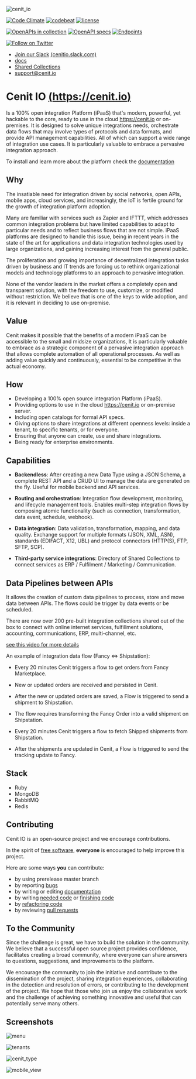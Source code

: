 ![cenit_io](https://user-images.githubusercontent.com/4213488/40578188-bcbf8a58-60c4-11e8-96d7-19842c348c5e.png)

[![Code Climate](https://codeclimate.com/github/openjaf/cenit/badges/gpa.svg)](https://codeclimate.com/github/openjaf/cenit)
[![codebeat](https://codebeat.co/badges/1b596784-b6c1-4ce7-b739-c91b873e4b5d)](https://codebeat.co/projects/github-com-cenit-io-cenit)
[![license](https://img.shields.io/packagist/l/doctrine/orm.svg)]()

[![OpenAPIs in collection][numApis-image]][apisDir-link]
[![OpenAPI specs][numSpecs-image]][apisDir-link]
[![Endpoints][endpoints-image]][apisDir-link]

[![Follow on Twitter][twitterFollow-image]][twitterFollow-link]


* [Join our Slack][join-slack-link]
[(cenitio.slack.com)][join-slack-link]
* [docs](https://cenit-io.github.io/docs)
* [Shared Collections](https://cenit.io/setup~shared_collection)
* support@cenit.io

# Cenit IO [(https://cenit.io)](https://cenit.io)

Is a 100% open integration Platform (iPaaS) that's modern, powerful, yet hackable to the core, ready to use in the cloud https://cenit.io or on-premises. It is designed to solve unique integrations needs, orchestrate data flows that may involve types of protocols and data formats, and provide API management capabilities. All of which can support a wide range of integration use cases. It is particularly valuable to embrace a pervasive integration approach.

To install and learn more about the platform check the [documentation](https://cenit-io.github.io/docs)

## Why

The insatiable need for integration driven by social networks, open APIs, mobile apps, cloud services, and increasingly, the IoT is fertile ground for the growth of integration platform adoption.

Many are familiar with services such as Zapier and IFTTT, which addresses common integration problems but have limited capabilities to adapt to particular needs and to reflect business flows that are not simple. iPaaS platforms are designed to handle this issue, being in recent years in the state of the art for applications and data integration technologies used by large organizations, and gaining increasing interest from the general public.

The proliferation and growing importance of decentralized integration tasks driven by business and IT trends are forcing us to rethink organizational models and technology platforms to an approach to pervasive integration.

None of the vendor leaders in the market offers a completely open and transparent solution, with the freedom to use, customize, or modified without restriction. We believe that is one of the keys to wide adoption, and it is relevant in deciding to use on-premise.

## Value

Cenit makes it possible that the benefits of a modern iPaaS can be accessible to the small and midsize organizations, It is particularly valuable to embrace as a strategic component of a pervasive integration approach that allows complete automation of all operational processes. As well as adding value quickly and continuously, essential to be competitive in the actual economy.

## How

* Developing a 100% open source integration Platform (iPaaS).
* Providing options to use in the cloud https://cenit.io or on-premise server.
* Including open catalogs for formal API specs.
* Giving options to share integrations at different openness levels: inside a tenant, to specific tenants, or for everyone.
* Ensuring that anyone can create, use and share integrations.
* Being ready for enterprise environments.

## Capabilities

* **Backendless**: After creating a new Data Type using a JSON Schema, a complete REST API and a CRUD UI to manage the data are generated on the fly. Useful for mobile backend and API services.

* **Routing and orchestration**: Integration flow development, monitoring, and lifecycle management tools. Enables multi-step integration flows by composing atomic functionality (such as connection, transformation, data event, schedule, webhook).

* **Data integration**: Data validation, transformation, mapping, and data quality. Exchange support for multiple formats (JSON, XML, ASN), standards (EDIFACT, X12, UBL) and protocol connectors (HTTP(S), FTP, SFTP, SCP).

* **Third-party service integrations**: Directory of Shared Collections to connect services as ERP / Fulfilment / Marketing / Communication.


## Data Pipelines between APIs

It allows the creation of custom data pipelines to process, store and move data between APIs. The flows could be trigger by data events or be scheduled.

There are now over 200 pre-built integration collections shared out of the box to connect with online internet services,
fulfillment solutions, accounting, communications, ERP, multi-channel, etc.

[see this video for more details](https://youtu.be/IOEbTtEv8MQ)

An example of integration data flow (Fancy <=> Shipstation):

* Every 20 minutes Cenit triggers a flow to get orders from Fancy Marketplace.

* New or updated orders are received and persisted in Cenit.

* After the new or updated orders are saved, a Flow is triggered to send a shipment to Shipstation.

* The flow requires transforming the Fancy Order into a valid shipment on Shipstation.

* Every 20 minutes Cenit triggers a flow to fetch Shipped shipments from Shipstation.

* After the shipments are updated in Cenit, a Flow is triggered to send the tracking update to Fancy.

## Stack

* Ruby
* MongoDB
* RabbitMQ
* Redis

## Contributing

Cenit IO is an open-source project and we encourage contributions.

In the spirit of [free software](http://www.fsf.org/licensing/essays/free-sw.html), **everyone** is encouraged to help
improve this project.

Here are some ways **you** can contribute:

* by using prerelease master branch
* by reporting [bugs](https://github.com/cenit-io/cenit/issues/new)
* by writing or editing [documentation](https://github.com/cenit-io/docs)
* by writing [needed code](https://github.com/cenit-io/cenit/labels/feature_request) or [finishing code](https://github.com/cenit-io/cenit/labels/address_feedback)
* by [refactoring code](https://github.com/cenit-io/cenit/labels/address_feedback)
* by reviewing [pull requests](https://github.com/cenit-io/cenit/pulls)

## To the Community

Since the challenge is great, we have to build the solution in the community. We believe that a successful open source project provides confidence, facilitates creating a broad community, where everyone can share answers to questions, suggestions, and improvements to the platform.

We encourage the community to join the initiative and contribute to the dissemination of the project, sharing integration experiences, collaborating in the detection and resolution of errors, or contributing to the development of the project. We hope that those who join us enjoy the collaborative work and the challenge of achieving something innovative and useful that can potentially serve many others.

## Screenshots

![menu](https://user-images.githubusercontent.com/81880890/138016967-c57c2dfb-7f1a-49e2-a266-24cb3312acd1.png)

![tenants](https://user-images.githubusercontent.com/81880890/138016971-58acec6d-7397-4f16-85bc-6aa995fb2021.png)

![cenit_type](https://user-images.githubusercontent.com/81880890/138016964-a537ce74-892a-4583-a7da-deb762876b86.png)

![mobile_view](https://user-images.githubusercontent.com/81880890/148653137-d3459280-425b-449f-b206-cb8da0d73e1f.png)

[numApis-image]: https://api.apis.guru/badges/apis_in_collection.svg
[numSpecs-image]: https://api.apis.guru/badges/openapi_specs.svg
[endpoints-image]: https://api.apis.guru/badges/endpoints.svg
[apisDir-link]: https://github.com/APIs-guru/openapi-directory/tree/master/APIs
[twitterFollow-image]: https://img.shields.io/twitter/follow/cenit_io.svg?style=social
[twitterFollow-link]: https://twitter.com/intent/follow?screen_name=cenit_io
[join-slack-link]:
https://join.slack.com/t/cenitio/shared_invite/zt-10zluubzr-42nktMgCndc5I1JFtG0uZA
